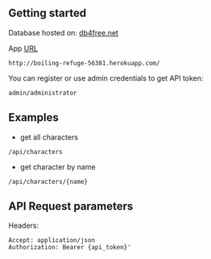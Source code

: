 
## Getting started
Database hosted on: [db4free.net](https://www.db4free.net)

App [URL](http://boiling-refuge-56381.herokuapp.com/)
```
http://boiling-refuge-56381.herokuapp.com/
```

You can register or use admin credentials to get API token:

```
admin/administrator
```
## Examples
- get all characters
```
/api/characters
```

- get character by name
```
/api/characters/{name}
```
## API Request parameters
Headers: 
```
Accept: application/json
Authorization: Bearer {api_token}'
```
